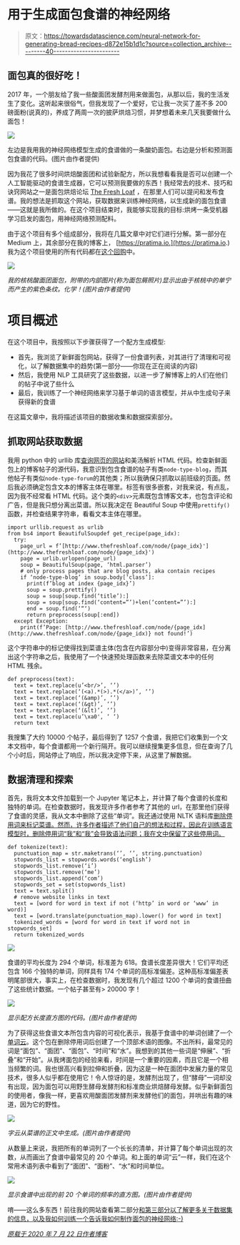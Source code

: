 # 用于生成面包食谱的神经网络

> 原文：<https://towardsdatascience.com/neural-network-for-generating-bread-recipes-d872e15b1d1c?source=collection_archive---------40----------------------->

## 面包真的很好吃！

2017 年，一个朋友给了我一些酸面团发酵剂用来做面包，从那以后，我的生活发生了变化。这听起来很俗气，但我发现了一个爱好，它让我一次买了差不多 200 磅面粉(说真的)，养成了两周一次的披萨烘焙习惯，并梦想着未来几天我要做什么面包！

![](img/eb58f8d31a4c1c21248e173591422090.png)

左边是我用我的神经网络模型生成的食谱做的一条酸奶面包。右边是分析和预测面包食谱的代码。(图片由作者提供)

因为我花了很多时间烘焙酸面团和试验新配方，所以我想看看我是否可以创建一个人工智能驱动的食谱生成器，它可以预测我要做的东西！我经常去的技术、技巧和诀窍网站之一是面包烘焙论坛 [The Fresh Loaf](http://thefreshloaf.com/) ，在那里人们可以提问和发布食谱。我的想法是抓取这个网站，获取数据来训练神经网络，以生成新的面包食谱——这就是我所做的。在这个项目结束时，我能够实现我的目标:烘烤一条受机器学习启发的面包，用神经网络预测配料。

由于这个项目有多个组成部分，我将在几篇文章中对它们进行分解。第一部分在 Medium 上，其余部分在我的博客上， [https://pratima.io.](https://pratima.io.) 我为这个项目使用的所有代码都在[这个回购](https://github.com/pratima-personal/bread-recipe-generator)中。

![](img/1d63c0cc0b54edbc8870dc524c44284b.png)

*我的核桃酸面团面包，附带的内部图片(称为面包屑照片)显示出由于核桃中的单宁而产生的紫色条纹。化学！(图片由作者提供)*

# 项目概述

在这个项目中，我按照以下步骤获得了一个配方生成模型:

*   首先，我浏览了新鲜面包网站，获得了一份食谱列表，对其进行了清理和可视化，以了解数据集中的趋势(第一部分——你现在正在阅读的内容)
*   然后，我使用 NLP 工具研究了这些数据，以进一步了解博客上的人们在他们的帖子中说了些什么
*   最后，我训练了一个神经网络来学习基于单词的语言模型，并从中生成句子来获得新的食谱

在这篇文章中，我将描述该项目的数据收集和数据探索部分。

## 抓取网站获取数据

我用 python 中的 urllib 库[查询网页的网站](https://github.com/pratima-personal/bread-recipe-generator/blob/master/scrape_web.py)和美汤解析 HTML 代码。检查新鲜面包上的博客帖子的源代码，我意识到包含食谱的帖子有类`node-type-blog`，而其他帖子有类似`node-type-forum`的其他类；所以我确保只抓取以前班级的页面。然后我必须确定包含文本的博客主体在哪里。标签有很多嵌套，对我来说，有点乱，因为我不经常看 HTML 代码。这个类的`<div>`元素既包含博客文本，也包含评论和广告，但是我只想分离出菜谱。所以我决定在 Beautiful Soup 中使用`prettify()`函数，并检查结果字符串，看看文本主体在哪里。

```
import urllib.request as urlib
from bs4 import BeautifulSoupdef get_recipe(page_idx):
  try:
    page_url = f’[http://www.thefreshloaf.com/node/{page_idx}'](http://www.thefreshloaf.com/node/{page_idx}')
    page = urlib.urlopen(page_url)
    soup = BeautifulSoup(page, ‘html.parser’)
    # only process pages that are blog posts, aka contain recipes
    if ‘node-type-blog’ in soup.body[‘class’]:
      print(f’blog at index {page_idx}’)
      soup = soup.prettify()
      soup = soup[soup.find(‘title’):]
      soup = soup[soup.find(‘content=”’)+len(‘content=”’):]
      end = soup.find(‘“‘)
      return preprocess(soup[:end])
  except Exception:
    print(f’Page: [http://www.thefreshloaf.com/node/{page_idx](http://www.thefreshloaf.com/node/{page_idx)} not found!’)
```

这个字符串中的标记使得找到菜谱主体(包含在内容部分中)变得非常容易，在分离出这个字符串之后，我使用了一个快速预处理函数来去除菜谱文本中的任何 HTML 残余。

```
def preprocess(text):
  text = text.replace(u’<br/>’, ‘’)
  text = text.replace(‘(<a).*(>).*(</a>)’, ‘’)
  text = text.replace(‘(&amp)’, ‘’)
  text = text.replace(‘(&gt)’, ‘’)
  text = text.replace(‘(&lt)’, ‘’)
  text = text.replace(u’\xa0', ‘ ‘)
  return text
```

我搜集了大约 10000 个帖子，最后得到了 1257 个食谱，我把它们收集到一个文本文档中，每个食谱都用一个新行隔开。我可以继续搜集更多信息，但在查询了几个小时后，网站停止了响应，所以我决定停下来，从这里了解数据。

## 数据清理和探索

首先，我将文本文件加载到一个 Jupyter 笔记本上，并计算了每个食谱的长度和独特的单词。在检查数据时，我发现许多作者参考了其他的 url，在那里他们获得了食谱的灵感，我从文本中删除了这些“单词”。我还通过使用 NLTK 语料库[删除停用词来标记菜谱。然而，许多作者描述了他们自己的想法和过程，因此在训练语言模型时，删除停用词“我”和“我”会导致语法问题；我在文中保留了这些停用词。](https://www.nltk.org/)

```
def tokenize(text):
  punctuation_map = str.maketrans(‘’, ‘’, string.punctuation)
  stopwords_list = stopwords.words(‘english’)
  stopwords_list.remove(‘i’)
  stopwords_list.remove(‘me’)
  stopwords_list.append(‘com’)
  stopwords_set = set(stopwords_list)
  text = text.split()
  # remove website links in text
  text = [word for word in text if not (‘http’ in word or ‘www’ in word)]
  text = [word.translate(punctuation_map).lower() for word in text]
  tokenized_words = [word for word in text if word not in stopwords_set]
  return tokenized_words
```

![](img/d8ca20096581f9f82b807e561db57e4c.png)

食谱的平均长度为 294 个单词，标准差为 618。食谱长度差异很大！它们平均还包含 166 个独特的单词，同样具有 174 个单词的高标准偏差。这种高标准偏差表明尾部很大，事实上，在检查数据时，我发现有几个超过 1200 个单词的食谱扭曲了这些统计数据。一个帖子甚至有> 20000 字！

![](img/c5e87c9356d1211841541f570b9656c1.png)

*显示配方长度直方图的代码。(图片由作者提供)*

为了获得这些食谱文本所包含内容的可视化表示，我基于食谱中的单词创建了一个[单词云](https://github.com/amueller/word_cloud)。这个包在删除停用词后创建了一个顶部术语的图像。不出所料，最常见的词是“面包”、“面团”、“面包”、“时间”和“水”。我想到的其他一些词是“伸展”、“折叠”和“开始”。从我烤面包的经验来看，时间是一个重要的因素，而且它是一个相当频繁的词。我也很高兴看到拉伸和折叠，因为这是一种在面团中发展力量的常见技术，很多人似乎都在使用它！令人惊讶的是，发酵剂出现了，但“酵母”一词却没有出现，因为面包可以用野生酵母发酵剂和标准商业烘焙酵母发酵。似乎新鲜面包的使用者，像我一样，更喜欢用酸面团发酵剂来发酵他们的面包，并哄出有趣的味道，因为它的野性。

![](img/86832f6b077b3bfe7944f48a57559126.png)

*字云从菜谱的正文中生成。(图片由作者提供)*

从数量上来说，我把所有的单词列了一个长长的清单，并计算了每个单词出现的次数，从而画出了食谱中最常见的 20 个单词。和上面的单词“云”一样，我们在这个常用术语列表中看到了“面团”、“面粉”、“水”和时间单位。

![](img/951b073630fa73024f901f67fd5dd0d0.png)

*显示食谱中出现的前 20 个单词的频率的直方图。(图片由作者提供)*

唷——这么多东西！前往我的网站查看第二部分[和第三部分](https://pratima.io/neural-network-bread-recipe-generation-ii/)[以了解更多关于数据集的信息，以及我如何训练一个告诉我如何制作面包的神经网络:-)](https://pratima.io/neural-network-bread-recipe-generation-iii/)

[*原载于 2020 年 7 月 22 日作者博客*](https://pratima.io/neural-network-bread-recipe-generation-i/)